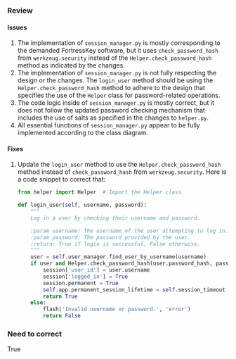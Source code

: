 ### Review
#### Issues
1. The implementation of `session_manager.py` is mostly corresponding to the demanded FortressKey software, but it uses `check_password_hash` from `werkzeug.security` instead of the `Helper.check_password_hash` method as indicated by the changes.
2. The implementation of `session_manager.py` is not fully respecting the design or the changes. The `login_user` method should be using the `Helper.check_password_hash` method to adhere to the design that specifies the use of the `Helper` class for password-related operations.
3. The code logic inside of `session_manager.py` is mostly correct, but it does not follow the updated password checking mechanism that includes the use of salts as specified in the changes to `helper.py`.
4. All essential functions of `session_manager.py` appear to be fully implemented according to the class diagram.

#### Fixes
1. Update the `login_user` method to use the `Helper.check_password_hash` method instead of `check_password_hash` from `werkzeug.security`. Here is a code snippet to correct that:
    ```python
    from helper import Helper  # Import the Helper class

    def login_user(self, username, password):
        """
        Log in a user by checking their username and password.

        :param username: The username of the user attempting to log in.
        :param password: The password provided by the user.
        :return: True if login is successful, False otherwise.
        """
        user = self.user_manager.find_user_by_username(username)
        if user and Helper.check_password_hash(user.password_hash, password):
            session['user_id'] = user.username
            session['logged_in'] = True
            session.permanent = True
            self.app.permanent_session_lifetime = self.session_timeout
            return True
        else:
            flash('Invalid username or password.', 'error')
            return False
    ```

### Need to correct
True
